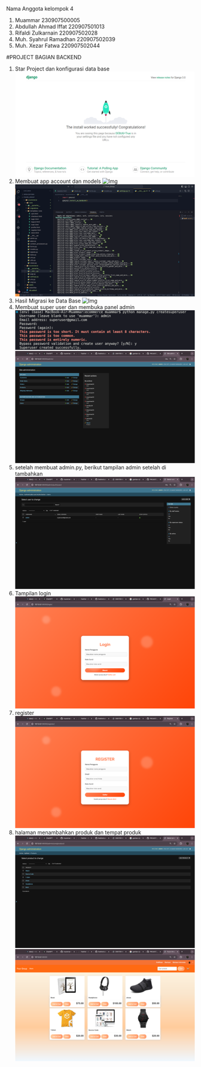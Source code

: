 Nama Anggota kelompok 4

1. Muammar 230907500005
2. Abdullah Ahmad Iffat 220907501013
3. Rifaldi Zulkarnain 220907502028
4. Muh. Syahrul Ramadhan 220907502039
5. Muh. Xezar Fatwa 220907502044

#PROJECT BAGIAN BACKEND

1. Star Project dan konfigurasi data base
   ![Img](static/images/doc/1.jpg)
2. Membuat app account dan models
   ![Img](static/images/doc/2.2.jpg)
   ![Img](static/images/doc/2.jpg)
3. Hasil Migrasi ke Data Base
   ![Img](static/images/doc/3.jpg)
4. Membuat super user dan membuka panel admin
   ![Img](static/images/doc/4.4.jpg)
   ![Img](static/images/doc/4.jpg)
5. setelah membuat admin.py, berikut tampilan admin setelah di tambahkan
   ![Img](static/images/doc/5.jpg)
6. Tampilan login
   ![Img](static/images/doc/6.jpg)
1. register
   ![Img](static/images/doc/7.jpg)
1. halaman menambahkan produk dan tempat produk
   ![Img](static/images/doc/8.jpg)
   ![Img](static/images/doc/8.8.jpg)


